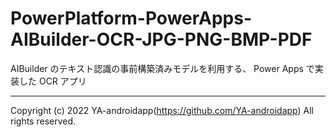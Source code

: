 # PowerPlatform-PowerApps-AIBuilder-OCR-JPG-PNG-BMP-PDF

AIBuilder のテキスト認識の事前構築済みモデルを利用する、 Power Apps で実装した OCR アプリ

---

Copyright (c) 2022 YA-androidapp(https://github.com/YA-androidapp) All rights reserved.

